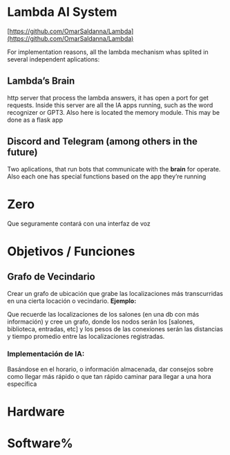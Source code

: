 # Lambda AI System

[https://github.com/OmarSaldanna/Lambda](https://github.com/OmarSaldanna/Lambda)

For implementation reasons, all the lambda mechanism whas splited in several independent aplications:

## Lambda’s Brain

http server that process the lambda answers, it has open a port for get requests. Inside this server are all the IA apps running, such as the word recognizer or GPT3. Also here is located the memory module. This may be done as a flask app

## Discord and Telegram (among others in the future)

Two aplications, that run bots that communicate with the ************brain************ for operate. Also each one has special functions based on the app they’re running

# Zero

Que seguramente contará con una interfaz de voz

# Objetivos / Funciones

## Grafo de Vecindario

Crear un grafo de ubicación que grabe las localizaciones más transcurridas en una cierta locación o vecindario. ****************Ejemplo:****************

Que recuerde las localizaciones de los salones (en una db con más información) y cree un grafo, donde los nodos serán los [salones, biblioteca, entradas, etc] y los pesos de las conexiones serán las distancias y tiempo promedio entre las localizaciones registradas.

### Implementación de IA:

Basándose en el horario, o información almacenada, dar consejos sobre como llegar más rápido o que tan rápido caminar para llegar a una hora específica

# Hardware

# Software%       

